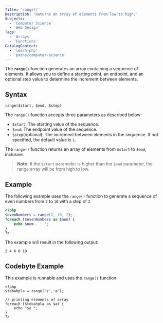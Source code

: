 ```yaml
---
Title: 'range()'
Description: 'Returns an array of elements from low to high.'
Subjects:
  - 'Computer Science'
  - 'Web Design'
Tags:
  - 'Arrays'
  - 'Functions'
CatalogContent:
  - 'learn-php'
  - 'paths/computer-science'
---
```


The **`range()`** function generates an array containing a sequence of elements. It allows you to define a starting point, an endpoint, and an optional step value to determine the increment between elements.

## Syntax

```pseudo
range($start, $end, $step)
```

The `range()` function accepts three parameters as described below:

- `$start`: The starting value of the sequence.
- `$end`: The endpoint value of the sequence.
- `$step`(optional): The increment between elements in the sequence. If not specified, the default value is `1`.

The `range()` function returns an array of elements from `$start` to `$end`, inclusive.

> **Note:** If the `$start` parameter is higher than the `$end` parameter, the range array will be from high to low.

## Example

The following example uses the `range()` function to generate a sequence of even numbers from `2` to `10` with a step of `2`.

```php
<?php
$evenNumbers = range(2, 10, 2);
foreach ($evenNumbers as $num) {
    echo $num . ' ';
}
?>
```

The example will result in the following output:

```shell
2 4 6 8 10
```

## Codebyte Example

This example is runnable and uses the `range()` function:

```codebyte/php
<?php
$tebahpla = range('z','a');

// printing elements of array
foreach ($tebahpla as $a) {
    echo "$a ";
}
?>
```
